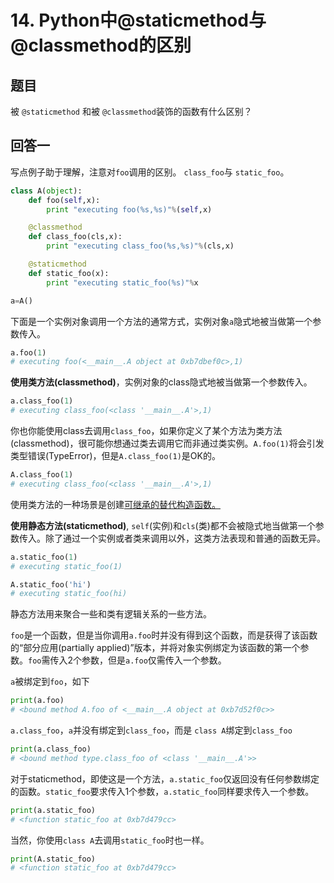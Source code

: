 # 14. Python中@staticmethod与@classmethod的区别

## 题目

被 `@staticmethod` 和被 `@classmethod`装饰的函数有什么区别？

## 回答一

写点例子助于理解，注意对`foo`调用的区别。 `class_foo`与 `static_foo`。

```python
class A(object):
    def foo(self,x):
        print "executing foo(%s,%s)"%(self,x)

    @classmethod
    def class_foo(cls,x):
        print "executing class_foo(%s,%s)"%(cls,x)

    @staticmethod
    def static_foo(x):
        print "executing static_foo(%s)"%x

a=A()
```

下面是一个实例对象调用一个方法的通常方式，实例对象`a`隐式地被当做第一个参数传入。

```python
a.foo(1)
# executing foo(<__main__.A object at 0xb7dbef0c>,1)
```

**使用类方法(classmethod)**，实例对象的class隐式地被当做第一个参数传入。

```python
a.class_foo(1)
# executing class_foo(<class '__main__.A'>,1)
```

你也你能使用class去调用`class_foo`，如果你定义了某个方法为类方法(classmethod)，很可能你想通过类去调用它而非通过类实例。`A.foo(1)`将会引发类型错误(TypeError)，但是`A.class_foo(1)`是OK的。

```python
A.class_foo(1)
# executing class_foo(<class '__main__.A'>,1)
```

使用类方法的一种场景是创建[可继承的替代构造函数。](https://stackoverflow.com/questions/1950414/what-does-classmethod-do-in-this-code/1950927#1950927)

**使用静态方法(staticmethod)**, `self`(实例)和`cls`(类)都不会被隐式地当做第一个参数传入。除了通过一个实例或者类来调用以外，这类方法表现和普通的函数无异。

```python
a.static_foo(1)
# executing static_foo(1)

A.static_foo('hi')
# executing static_foo(hi)
```

静态方法用来聚合一些和类有逻辑关系的一些方法。

`foo`是一个函数，但是当你调用`a.foo`时并没有得到这个函数，而是获得了该函数的“部分应用(partially applied)”版本，并将对象实例绑定为该函数的第一个参数。`foo`需传入2个参数，但是`a.foo`仅需传入一个参数。

`a`被绑定到`foo`，如下

```python
print(a.foo)
# <bound method A.foo of <__main__.A object at 0xb7d52f0c>>
```

`a.class_foo`，`a`并没有绑定到`class_foo`，而是 `class A`绑定到`class_foo`

```python
print(a.class_foo)
# <bound method type.class_foo of <class '__main__.A'>>
```

对于staticmethod，即使这是一个方法，`a.static_foo`仅返回没有任何参数绑定的函数。`static_foo`要求传入1个参数，`a.static_foo`同样要求传入一个参数。

```python
print(a.static_foo)
# <function static_foo at 0xb7d479cc>
```

当然，你使用`class A`去调用`static_foo`时也一样。

```python
print(A.static_foo)
# <function static_foo at 0xb7d479cc>
```
